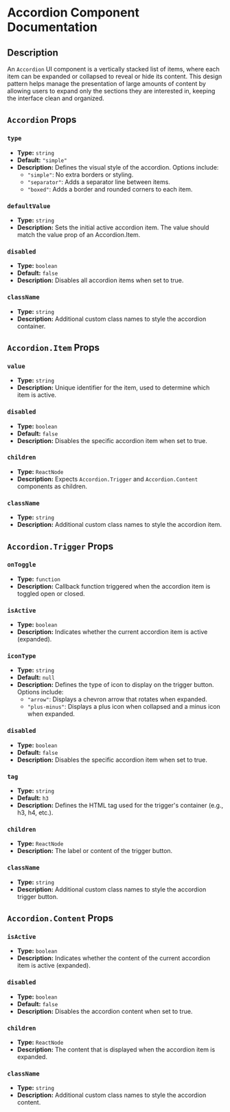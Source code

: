 # Accordion Component Documentation

## Description

An `Accordion` UI component is a vertically stacked list of items, where each item can be expanded or collapsed to reveal or hide its content. This design pattern helps manage the presentation of large amounts of content by allowing users to expand only the sections they are interested in, keeping the interface clean and organized. 

## `Accordion` Props

### `type`
- **Type:** `string`
- **Default:** `"simple"`
- **Description:** Defines the visual style of the accordion. Options include:
  - `"simple"`: No extra borders or styling.
  - `"separator"`: Adds a separator line between items.
  - `"boxed"`: Adds a border and rounded corners to each item.

### `defaultValue`
- **Type:** `string`
- **Description:** Sets the initial active accordion item. The value should match the value prop of an Accordion.Item.

### `disabled`
- **Type:** `boolean`
- **Default:** `false`
- **Description:** Disables all accordion items when set to true.

### `className`
- **Type:** `string`
- **Description:** Additional custom class names to style the accordion container.

## `Accordion.Item` Props

### `value`
- **Type:** `string`
- **Description:**  Unique identifier for the item, used to determine which item is active.

### `disabled`
- **Type:** `boolean`
- **Default:** `false`
- **Description:** Disables the specific accordion item when set to true.

### `children`
- **Type:** `ReactNode`
- **Description:** Expects `Accordion.Trigger` and `Accordion.Content` components as children.

### `className`
- **Type:** `string`
- **Description:** Additional custom class names to style the accordion item.

## `Accordion.Trigger` Props

### `onToggle`
- **Type:** `function`
- **Description:** Callback function triggered when the accordion item is toggled open or closed.

### `isActive`
- **Type:** `boolean`
- **Description:** Indicates whether the current accordion item is active (expanded).

### `iconType`
- **Type:** `string`
- **Default:** `null`
- **Description:** Defines the type of icon to display on the trigger button. Options include:
  - `"arrow"`: Displays a chevron arrow that rotates when expanded.
  - `"plus-minus"`: Displays a plus icon when collapsed and a minus icon when expanded.

### `disabled`
- **Type:** `boolean`
- **Default:** `false`
- **Description:** Disables the specific accordion item when set to true.

### `tag`
- **Type:** `string`
- **Default:** `h3`
- **Description:** Defines the HTML tag used for the trigger's container (e.g., h3, h4, etc.).

### `children`
- **Type:** `ReactNode`
- **Description:** The label or content of the trigger button.

### `className`
- **Type:** `string`
- **Description:** Additional custom class names to style the accordion trigger button.

## `Accordion.Content` Props

### `isActive`
- **Type:** `boolean`
- **Description:** Indicates whether the content of the current accordion item is active (expanded).

### `disabled`
- **Type:** `boolean`
- **Default:** `false`
- **Description:** Disables the accordion content when set to true.

### `children`
- **Type:** `ReactNode`
- **Description:** The content that is displayed when the accordion item is expanded.

### `className`
- **Type:** `string`
- **Description:** Additional custom class names to style the accordion content.

